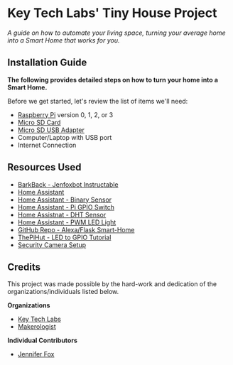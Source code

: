 # Key Tech Labs' Tiny House Project 

*A guide on how to automate your living space, turning your average home into a Smart Home that works for you.*

## Installation Guide

**The following provides detailed steps on how to turn your home into a Smart Home.**

Before we get started, let's review the list of items we'll need:

- [Raspberry Pi](https://www.raspberrypi.org/) version 0, 1, 2, or 3
- [Micro SD Card](https://en.wikipedia.org/wiki/Secure_Digital#Mini-_and_micro-cards)
- [Micro SD USB Adapter](https://www.amazon.com/Doinshop-Useful-T-Flash-Memory-Adapter/dp/B00N8PAHC0?ref_=fsclp_pl_dp_7)
- Computer/Laptop with USB port
- Internet Connection

## Resources Used

- [BarkBack - Jenfoxbot Instructable](https://www.instructables.com/id/Bark-Back-Monitor-Interact-With-Pets/)
- [Home Assistant](https://www.home-assistant.io/)
- [Home Assistant - Binary Sensor](https://www.home-assistant.io/components/binary_sensor.rpi_gpio/)
- [Home Assistant - Pi GPIO Switch](https://www.home-assistant.io/components/switch.rpi_gpio/)
- [Home Assistnat - DHT Sensor](https://www.home-assistant.io/components/sensor.dht/)
- [Home Assistant - PWM LED Light](https://www.home-assistant.io/components/light.rpi_gpio_pwm/)
- [GitHub Repo - Alexa/Flask Smart-Home](https://github.com/davidweigao/AlexaSmartHome)
- [ThePiHut - LED to GPIO Tutorial](https://thepihut.com/blogs/raspberry-pi-tutorials/27968772-turning-on-an-led-with-your-raspberry-pis-gpio-pins)
- [Security Camera Setup](https://projects.raspberrypi.org/en/projects/getting-started-with-picamera)

## Credits

This project was made possible by the hard-work and dedication of the organizations/individuals listed below.

**Organizations**

- [Key Tech Labs](https://www.keytechlabs.org/)
- [Makerologist](http://www.makerologist.com/)

**Individual Contributors**

- [Jennifer Fox](https://www.linkedin.com/in/jenfoxbot/)
